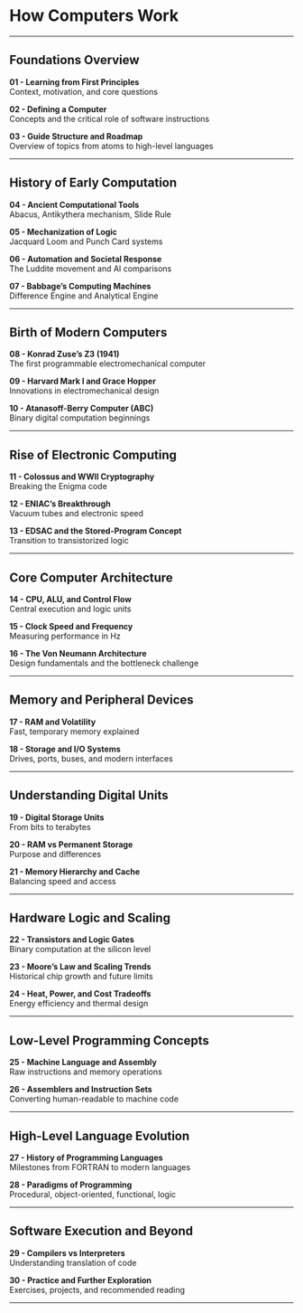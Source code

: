 # How Computers Work

---

## Foundations Overview

**01 - Learning from First Principles**  
Context, motivation, and core questions

**02 - Defining a Computer**  
Concepts and the critical role of software instructions

**03 - Guide Structure and Roadmap**  
Overview of topics from atoms to high-level languages

---

## History of Early Computation

**04 - Ancient Computational Tools**  
Abacus, Antikythera mechanism, Slide Rule

**05 - Mechanization of Logic**  
Jacquard Loom and Punch Card systems

**06 - Automation and Societal Response**  
The Luddite movement and AI comparisons

**07 - Babbage’s Computing Machines**  
Difference Engine and Analytical Engine

---

## Birth of Modern Computers

**08 - Konrad Zuse’s Z3 (1941)**  
The first programmable electromechanical computer

**09 - Harvard Mark I and Grace Hopper**  
Innovations in electromechanical design

**10 - Atanasoff-Berry Computer (ABC)**  
Binary digital computation beginnings

---

## Rise of Electronic Computing

**11 - Colossus and WWII Cryptography**  
Breaking the Enigma code

**12 - ENIAC’s Breakthrough**  
Vacuum tubes and electronic speed

**13 - EDSAC and the Stored-Program Concept**  
Transition to transistorized logic

---

## Core Computer Architecture

**14 - CPU, ALU, and Control Flow**  
Central execution and logic units

**15 - Clock Speed and Frequency**  
Measuring performance in Hz

**16 - The Von Neumann Architecture**  
Design fundamentals and the bottleneck challenge

---

## Memory and Peripheral Devices

**17 - RAM and Volatility**  
Fast, temporary memory explained

**18 - Storage and I/O Systems**  
Drives, ports, buses, and modern interfaces

---

## Understanding Digital Units

**19 - Digital Storage Units**  
From bits to terabytes

**20 - RAM vs Permanent Storage**  
Purpose and differences

**21 - Memory Hierarchy and Cache**  
Balancing speed and access

---

## Hardware Logic and Scaling

**22 - Transistors and Logic Gates**  
Binary computation at the silicon level

**23 - Moore’s Law and Scaling Trends**  
Historical chip growth and future limits

**24 - Heat, Power, and Cost Tradeoffs**  
Energy efficiency and thermal design

---

## Low-Level Programming Concepts

**25 - Machine Language and Assembly**  
Raw instructions and memory operations

**26 - Assemblers and Instruction Sets**  
Converting human-readable to machine code

---

## High-Level Language Evolution

**27 - History of Programming Languages**  
Milestones from FORTRAN to modern languages

**28 - Paradigms of Programming**  
Procedural, object-oriented, functional, logic

---

## Software Execution and Beyond

**29 - Compilers vs Interpreters**  
Understanding translation of code

**30 - Practice and Further Exploration**  
Exercises, projects, and recommended reading

---
